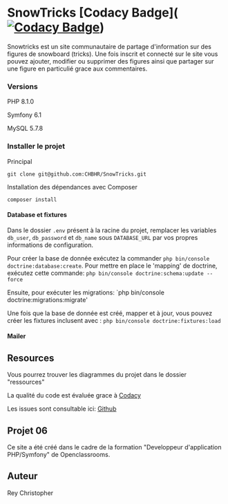 # SnowTricks [Codacy Badge]([![Codacy Badge](https://app.codacy.com/project/badge/Grade/ae97c77951394e41b4740e0a93349c53)](https://www.codacy.com/gh/CHBHR/Snowtricks/dashboard?utm_source=github.com&amp;utm_medium=referral&amp;utm_content=CHBHR/Snowtricks&amp;utm_campaign=Badge_Grade))

Snowtricks est un site communautaire de partage d'information sur des figures de snowboard (tricks).
Une fois inscrit et connecté sur le site vous pouvez ajouter, modifier ou supprimer des figures ainsi que partager sur une figure en particulié grace aux commentaires.

### Versions

PHP 8.1.0

Symfony 6.1

MySQL 5.7.8 

### Installer le projet

Principal
```
git clone git@github.com:CHBHR/SnowTricks.git
```

Installation des dépendances avec Composer
```
composer install
```

#### Database et fixtures
Dans le dossier `.env` présent à la racine du projet, remplacer les variables `db_user`, `db_password` et `db_name` sous `DATABASE_URL` par vos propres informations de configuration.

Pour créer la base de donnée exécutez la commander `php bin/console doctrine:database:create`. 
Pour mettre en place le 'mapping' de doctrine, exécutez cette commande:  `php bin/console doctrine:schema:update --force`

Ensuite, pour exécuter les migrations: `php bin/console doctrine:migrations:migrate'

Une fois que la base de donnée est créé, mapper et à jour, vous pouvez créer les fixtures inclusent avec : `php bin/console doctrine:fixtures:load
`

#### Mailer


## Resources 

Vous pourrez trouver les diagrammes du projet dans le dossier "ressources"

La qualité du code est évaluée grace à [Codacy](https://app.codacy.com/project/CHBHR/SnowTricks/dashboard)

Les issues sont consultable ici:  [Github](https://github.com/CHBHR/SnowTricks/issues?q=is%3Aissue+is%3Aclosed)

## Projet 06

Ce site a été créé dans le cadre de la formation "Developpeur d'application PHP/Symfony" de Openclassrooms.

## Auteur

Rey Christopher
